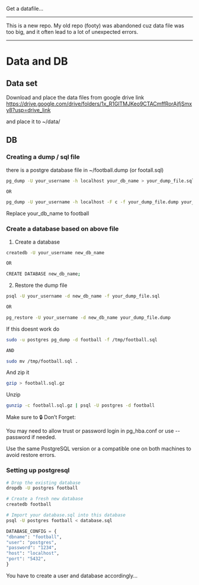 Get a datafile...

---

This is a new repo. My old repo (footy) was abandoned cuz data file was too big, and it often lead to a lot of unexpected errors.

---

# Data and DB

## Data set

Download and place the data files from
google drive link
https://drive.google.com/drive/folders/1x_R1GlTMJKeo9CTACmffRorAjfjSmxy8?usp=drive_link

and place it to
~/data/

## DB

### Creating a dump / sql file

there is a postgre database file in ~/football.dump (or footall.sql)

```bash
pg_dump -U your_username -h localhost your_db_name > your_dump_file.sql

OR

pg_dump -U your_username -h localhost -F c -f your_dump_file.dump your_db_name
```

Replace your_db_name to football

### Create a database based on above file

1. Create a database

```bash
createdb -U your_username new_db_name

OR

CREATE DATABASE new_db_name;
```

2. Restore the dump file

```bash
psql -U your_username -d new_db_name -f your_dump_file.sql

OR

pg_restore -U your_username -d new_db_name your_dump_file.dump

```

If this doesnt work do

```bash
sudo -u postgres pg_dump -d football -f /tmp/football.sql

AND

sudo mv /tmp/football.sql .

```

And zip it

```bash
gzip > football.sql.gz
```

Unzip

```bash
gunzip -c football.sql.gz | psql -U postgres -d football
```

Make sure to
🔒 Don’t Forget:

You may need to allow trust or password login in pg_hba.conf or use --password if needed.

Use the same PostgreSQL version or a compatible one on both machines to avoid restore errors.

### Setting up postgresql

```bash
# Drop the existing database
dropdb -U postgres football

# Create a fresh new database
createdb football

# Import your database.sql into this database
psql -U postgres football < database.sql

```

```python
DATABASE_CONFIG = {
"dbname": "football",
"user": "postgres",
"password": "1234",
"host": "localhost",
"port": "5432",
}
```

You have to create a user and database accordingly...
